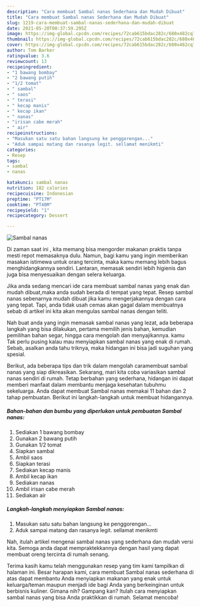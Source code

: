 ```yaml
---
description: "Cara membuat Sambal nanas Sederhana dan Mudah Dibuat"
title: "Cara membuat Sambal nanas Sederhana dan Mudah Dibuat"
slug: 1219-cara-membuat-sambal-nanas-sederhana-dan-mudah-dibuat
date: 2021-05-20T00:37:59.295Z
image: https://img-global.cpcdn.com/recipes/72cab615bdac282c/680x482cq70/sambal-nanas-foto-resep-utama.jpg
thumbnail: https://img-global.cpcdn.com/recipes/72cab615bdac282c/680x482cq70/sambal-nanas-foto-resep-utama.jpg
cover: https://img-global.cpcdn.com/recipes/72cab615bdac282c/680x482cq70/sambal-nanas-foto-resep-utama.jpg
author: Tom Barker
ratingvalue: 3.6
reviewcount: 13
recipeingredient:
- "1 bawang bombay"
- "2 bawang putih"
- "1/2 tomat"
- " sambal"
- " saos"
- " terasi"
- " kecap manis"
- " kecap ikan"
- " nanas"
- "irisan cabe merah"
- " air"
recipeinstructions:
- "Masukan satu satu bahan langsung ke penggorengan..."
- "Aduk sampai matang dan rasanya legit. sellamat menikmti"
categories:
- Resep
tags:
- sambal
- nanas

katakunci: sambal nanas 
nutrition: 182 calories
recipecuisine: Indonesian
preptime: "PT17M"
cooktime: "PT40M"
recipeyield: "1"
recipecategory: Dessert

---
```



![Sambal nanas](https://img-global.cpcdn.com/recipes/72cab615bdac282c/680x482cq70/sambal-nanas-foto-resep-utama.jpg)

Di zaman  saat ini , kita memang bisa mengorder makanan praktis tanpa mesti repot memasaknya dulu. Namun, bagi kamu yang ingin memberikan masakan istimewa untuk orang tercinta, maka kamu memang lebih bagus menghidangkannya sendiri. Lantaran, memasak sendiri lebih higienis dan juga bisa menyesuaikan dengan selera keluarga.

Jika anda sedang mencari ide cara membuat sambal nanas yang enak dan mudah dibuat,maka anda sudah berada di tempat yang tepat. Resep sambal nanas  sebenarnya mudah dibuat jika kamu mengerjakannya dengan cara yang tepat. Tapi, anda tidak usah cemas akan gagal dalam membuatnya 
sebab di artikel ini kita akan mengulas sambal nanas dengan teliti.  



Nah buat anda yang ingin memasak sambal nanas yang lezat, ada beberapa langkah yang bisa dilakukan, pertama memilih jenis bahan, kemudian pemilihan bahan segar, hingga cara mengolah dan menyajikannya. kamu Tak perlu pusing kalau mau menyiapkan sambal nanas yang enak di rumah. Sebab, asalkan anda  tahu triknya, maka hidangan ini bisa jadi suguhan yang spesial.

Berikut, ada beberapa tips dan trik dalam mengolah caramembuat sambal nanas yang siap dikreasikan. Sekarang, mari kita coba variasikan sambal nanas sendiri di rumah. Tetap berbahan yang sederhana, hidangan ini dapat memberi manfaat dalam membantu menjaga kesehatan tubuhmu sekeluarga. Anda dapat membuat Sambal nanas memakai 11 bahan dan 2 tahap pembuatan. Berikut ini langkah-langkah untuk membuat hidangannya.

<!--inarticleads1-->

##### Bahan-bahan dan bumbu yang diperlukan untuk pembuatan Sambal nanas:

1. Sediakan 1 bawang bombay
1. Gunakan 2 bawang putih
1. Gunakan 1/2 tomat
1. Siapkan  sambal
1. Ambil  saos
1. Siapkan  terasi
1. Sediakan  kecap manis
1. Ambil  kecap ikan
1. Sediakan  nanas
1. Ambil irisan cabe merah
1. Sediakan  air




<!--inarticleads2-->

##### Langkah-langkah menyiapkan Sambal nanas:

1. Masukan satu satu bahan langsung ke penggorengan...
1. Aduk sampai matang dan rasanya legit. sellamat menikmti




Nah, itulah artikel mengenai  sambal nanas  yang sederhana dan mudah versi kita. Semoga anda dapat mempraktekkannya dengan hasil yang dapat membuat oreng tercinta di rumah senang. 

Terima kasih kamu telah menggunakan resep yang tim kami tampilkan di halaman ini. Besar harapan kami, cara membuat  Sambal nanas sederhana di atas dapat membantu Anda menyiapkan makanan yang enak untuk keluarga/teman maupun menjadi ide bagi Anda yang berkeinginan untuk berbisnis kuliner. Gimana nih? Gampang kan? Itulah cara menyiapkan sambal nanas yang bisa Anda praktikkan di rumah. Selamat mencoba!

